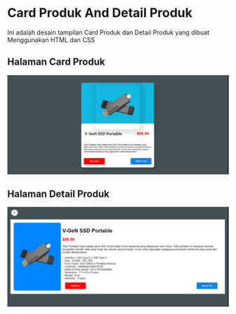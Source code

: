 # Card Produk And Detail Produk

Ini adalah desain tampilan Card Produk dan Detail Produk yang dibuat Menggunakan HTML dan CSS

## Halaman Card Produk

![alt text](image.png)

## Halaman Detail Produk

![alt text](image1.png)
